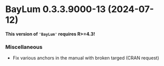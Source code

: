 




<!-- NEWS.md was auto-generated by NEWS.Rmd. Please DO NOT edit by hand!-->

# BayLum 0.3.3.9000-13 (2024-07-12)

**This version of `'BayLum'` requires R\>=4.3!**

### Miscellaneous

- Fix various anchors in the manual with broken targed (CRAN request)
